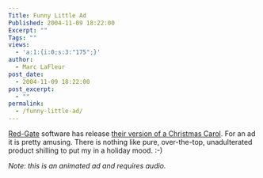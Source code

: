```yaml
---
Title: Funny Little Ad
Published: 2004-11-09 18:22:00
Excerpt: ""
Tags: ""
views:
  - 'a:1:{i:0;s:3:"175";}'
author:
  - Marc LaFleur
post_date:
  - 2004-11-09 18:22:00
post_excerpt:
  - ""
permalink:
  - /funny-little-ad/
---
```

<div class="Section1"> <p><a href="http://www.red-gate.com/" target="_blank">Red-Gate</a> software has release <a href="http://www.red-gate.com/downloads/cc_final.html" target="_blank">their version of a Christmas Carol</a>. For an ad it is pretty amusing. There is nothing like pure, over-the-top, unadulterated product shilling to put my in a holiday mood. :-)</p> <p><i><span style='; font-style:italic'>Note: this is an animated ad and requires audio.</span></i></p></div>